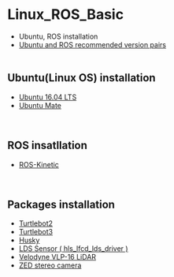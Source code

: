 # Linux_ROS_Basic
+ Ubuntu, ROS installation
+ [Ubuntu and ROS recommended version pairs](http://wiki.ros.org/Distributions)
</br></br>

## Ubuntu(Linux OS) installation
+ [Ubuntu 16.04 LTS]()
+ [Ubuntu Mate]()
</br>

## ROS insatllation
+ [ROS-Kinetic](https://github.com/engcang/Ubuntu_ROS_Installation/tree/master/ROS-Kinetic-install)
</br>

## Packages installation
+ [Turtlebot2](https://github.com/engcang/Ubuntu_ROS_Installation/tree/master/turtlebot2-install)
+ [Turtlebot3]()
+ [Husky]()
+ [LDS Sensor ( hls_lfcd_lds_driver )]()
+ [Velodyne VLP-16 LiDAR]()
+ [ZED stereo camera]()
</br>
